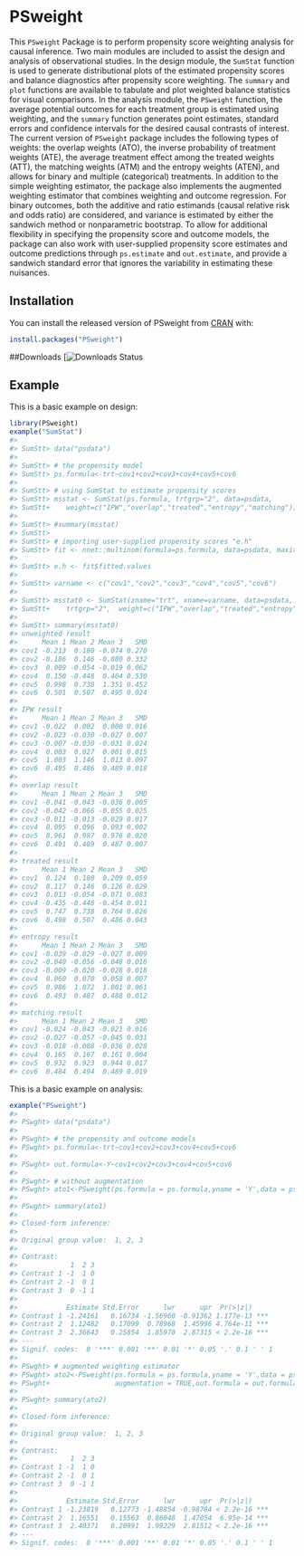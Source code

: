 
<!-- README.md is generated from README.Rmd. Please edit that file -->

# PSweight

This `PSweight` Package is to perform propensity score weighting
analysis for causal inference. Two main modules are included to assist
the design and analysis of observational studies. In the design module,
the `SumStat` function is used to generate distributional plots of the
estimated propensity scores and balance diagnostics after propensity
score weighting. The `summary` and `plot` functions are available to
tabulate and plot weighted balance statistics for visual comparisons. In
the analysis module, the `PSweight` function, the average potential
outcomes for each treatment group is estimated using weighting, and the
`summary` function generates point estimates, standard errors and
confidence intervals for the desired causal contrasts of interest. The
current version of `PSweight` package includes the following types of
weights: the overlap weights (ATO), the inverse probability of treatment
weights (ATE), the average treatment effect among the treated weights
(ATT), the matching weights (ATM) and the entropy weights (ATEN), and
allows for binary and multiple (categorical) treatments. In addition to
the simple weighting estimator, the package also implements the
augmented weighting estimator that combines weighting and outcome
regression. For binary outcomes, both the additive and ratio estimands
(causal relative risk and odds ratio) are considered, and variance is
estimated by either the sandwich method or nonparametric bootstrap. To
allow for additional flexibility in specifying the propensity score and
outcome models, the package can also work with user-supplied propensity
score estimates and outcome predictions through `ps.estimate` and
`out.estimate`, and provide a sandwich standard error that ignores the
variability in estimating these nuisances.

## Installation

You can install the released version of PSweight from
[CRAN](https://CRAN.R-project.org) with:

``` r
install.packages("PSweight")
```

##Downloads
[![Downloads Status](https://cranlogs.r-pkg.org/badges/grand-total/PSweight)

## Example

This is a basic example on design:

``` r
library(PSweight)
example("SumStat")
#> 
#> SumStt> data("psdata")
#> 
#> SumStt> # the propensity model
#> SumStt> ps.formula<-trt~cov1+cov2+cov3+cov4+cov5+cov6
#> 
#> SumStt> # using SumStat to estimate propensity scores
#> SumStt> msstat <- SumStat(ps.formula, trtgrp="2", data=psdata,
#> SumStt+    weight=c("IPW","overlap","treated","entropy","matching"))
#> 
#> SumStt> #summary(msstat)
#> SumStt> 
#> SumStt> # importing user-supplied propensity scores "e.h"
#> SumStt> fit <- nnet::multinom(formula=ps.formula, data=psdata, maxit=500, trace=FALSE)
#> 
#> SumStt> e.h <- fit$fitted.values
#> 
#> SumStt> varname <- c("cov1","cov2","cov3","cov4","cov5","cov6")
#> 
#> SumStt> msstat0 <- SumStat(zname="trt", xname=varname, data=psdata, ps.estimate=e.h,
#> SumStt+    trtgrp="2",  weight=c("IPW","overlap","treated","entropy","matching"))
#> 
#> SumStt> summary(msstat0)
#> unweighted result
#>      Mean 1 Mean 2 Mean 3   SMD
#> cov1 -0.213  0.180 -0.074 0.270
#> cov2 -0.186  0.146 -0.080 0.332
#> cov3  0.009 -0.054 -0.019 0.062
#> cov4  0.150 -0.448  0.464 0.530
#> cov5  0.998  0.738  1.351 0.452
#> cov6  0.501  0.507  0.495 0.024
#> 
#> IPW result
#>      Mean 1 Mean 2 Mean 3   SMD
#> cov1 -0.022  0.002  0.000 0.016
#> cov2 -0.023 -0.030 -0.027 0.007
#> cov3 -0.007 -0.030 -0.031 0.024
#> cov4  0.003  0.027  0.001 0.015
#> cov5  1.003  1.146  1.013 0.097
#> cov6  0.495  0.486  0.489 0.018
#> 
#> overlap result
#>      Mean 1 Mean 2 Mean 3   SMD
#> cov1 -0.041 -0.043 -0.036 0.005
#> cov2 -0.042 -0.066 -0.055 0.025
#> cov3 -0.011 -0.013 -0.029 0.017
#> cov4  0.095  0.096  0.093 0.002
#> cov5  0.961  0.987  0.976 0.020
#> cov6  0.491  0.489  0.487 0.007
#> 
#> treated result
#>      Mean 1 Mean 2 Mean 3   SMD
#> cov1  0.124  0.180  0.209 0.059
#> cov2  0.117  0.146  0.126 0.029
#> cov3  0.013 -0.054 -0.071 0.083
#> cov4 -0.435 -0.448 -0.454 0.011
#> cov5  0.747  0.738  0.764 0.026
#> cov6  0.498  0.507  0.486 0.043
#> 
#> entropy result
#>      Mean 1 Mean 2 Mean 3   SMD
#> cov1 -0.039 -0.029 -0.027 0.009
#> cov2 -0.040 -0.056 -0.048 0.016
#> cov3 -0.009 -0.020 -0.028 0.018
#> cov4  0.060  0.070  0.058 0.007
#> cov5  0.986  1.072  1.001 0.061
#> cov6  0.493  0.487  0.488 0.012
#> 
#> matching result
#>      Mean 1 Mean 2 Mean 3   SMD
#> cov1 -0.024 -0.043 -0.021 0.016
#> cov2 -0.027 -0.057 -0.045 0.031
#> cov3 -0.018 -0.008 -0.036 0.028
#> cov4  0.165  0.167  0.161 0.004
#> cov5  0.932  0.923  0.944 0.017
#> cov6  0.484  0.494  0.489 0.019
```

This is a basic example on analysis:

``` r
example("PSweight")
#> 
#> PSwght> data("psdata")
#> 
#> PSwght> # the propensity and outcome models
#> PSwght> ps.formula<-trt~cov1+cov2+cov3+cov4+cov5+cov6
#> 
#> PSwght> out.formula<-Y~cov1+cov2+cov3+cov4+cov5+cov6
#> 
#> PSwght> # without augmentation
#> PSwght> ato1<-PSweight(ps.formula = ps.formula,yname = 'Y',data = psdata,weight = 'overlap')
#> 
#> PSwght> summary(ato1)
#> 
#> Closed-form inference: 
#> 
#> Original group value:  1, 2, 3 
#> 
#> Contrast: 
#>             1  2 3
#> Contrast 1 -1  1 0
#> Contrast 2 -1  0 1
#> Contrast 3  0 -1 1
#> 
#>            Estimate Std.Error      lwr      upr  Pr(>|z|)    
#> Contrast 1 -1.24161   0.16734 -1.56960 -0.91362 1.177e-13 ***
#> Contrast 2  1.12482   0.17099  0.78968  1.45996 4.764e-11 ***
#> Contrast 3  2.36643   0.25854  1.85970  2.87315 < 2.2e-16 ***
#> ---
#> Signif. codes:  0 '***' 0.001 '**' 0.01 '*' 0.05 '.' 0.1 ' ' 1
#> 
#> PSwght> # augmented weighting estimator
#> PSwght> ato2<-PSweight(ps.formula = ps.formula,yname = 'Y',data = psdata,
#> PSwght+                augmentation = TRUE,out.formula = out.formula,family = 'gaussian',weight = 'overlap')
#> 
#> PSwght> summary(ato2)
#> 
#> Closed-form inference: 
#> 
#> Original group value:  1, 2, 3 
#> 
#> Contrast: 
#>             1  2 3
#> Contrast 1 -1  1 0
#> Contrast 2 -1  0 1
#> Contrast 3  0 -1 1
#> 
#>            Estimate Std.Error      lwr      upr  Pr(>|z|)    
#> Contrast 1 -1.23819   0.12773 -1.48854 -0.98784 < 2.2e-16 ***
#> Contrast 2  1.16551   0.15563  0.86048  1.47054  6.95e-14 ***
#> Contrast 3  2.40371   0.20991  1.99229  2.81512 < 2.2e-16 ***
#> ---
#> Signif. codes:  0 '***' 0.001 '**' 0.01 '*' 0.05 '.' 0.1 ' ' 1
```
